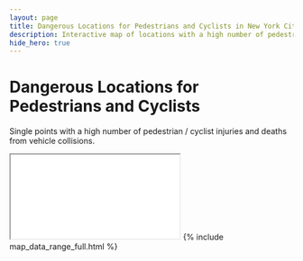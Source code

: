 ```yaml
---
layout: page
title: Dangerous Locations for Pedestrians and Cyclists in New York City
description: Interactive map of locations with a high number of pedestrian / cyclist injuries and deaths from vehicle collisions in New York City (NYC)
hide_hero: true
---
```

# Dangerous Locations for Pedestrians and Cyclists
Single points with a high number of pedestrian / cyclist injuries and deaths from vehicle collisions.

<iframe src="points_serious_map.html" title="Map of single points with a high number of pedestrian injuries and deaths"></iframe>
{% include map_data_range_full.html %}

